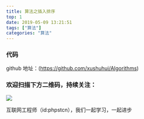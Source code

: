 ```yaml
---
title: 算法之插入排序
top: 1
date: 2019-05-09 13:21:51
tags: ["算法"]
categories: "算法"
---
```


### 代码

github 地址：(https://github.com/xushuhui/Algorithms)

### 欢迎扫描下方二维码，持续关注：
![](http://ww1.sinaimg.cn/large/a616b9a4gy1g4xzv954a4j20760763yo.jpg)

互联网工程师（id:phpstcn），我们一起学习，一起进步